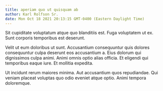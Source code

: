 ```yaml
---
title: aperiam quo ut quisquam ab
author: Karl Rolfson Sr.
date: Mon Oct 18 2021 20:13:15 GMT-0400 (Eastern Daylight Time)
---
```

Sit cupiditate voluptatum atque quo blanditiis est. Fuga voluptatem ut ex. Sunt corporis temporibus est deserunt.

 Velit ut eum doloribus ut sunt. Accusantium consequuntur quis dolores consequuntur culpa deserunt eos accusantium a. Eius dolorum qui dignissimos culpa animi. Animi omnis optio alias officia. Et eligendi qui temporibus eaque iure. Et mollitia expedita.

 Ut incidunt rerum maiores minima. Aut accusantium quos repudiandae. Qui veniam placeat voluptas quo odio eveniet atque optio. Animi tempora doloremque.